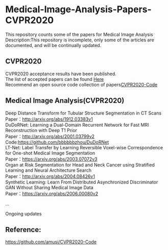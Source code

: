 # Medical-Image-Analysis-Papers-CVPR2020
This repository counts some of the papers for Medical Image Analysis  
Description:This repository is incomplete, only some of the articles are documented, and will be continually updated.

## CVPR2020
CVPR2020 acceptance results have been published.  
The list of accepted papers can be found [Here](http://cvpr2020.thecvf.com/sites/default/files/2020-03/accepted_list_0.txt)  
Recommend an open source code collection of papers[CVPR2020-Code](https://github.com/amusi/CVPR2020-Code)

## Medical Image Analysis(CVPR2020)
Deep Distance Transform for Tubular Structure Segmentation in CT Scans  
Paper：http://arxiv.org/abs/1912.03383v1  
DuDoRNet: Learning a Dual-Domain Recurrent Network for Fast MRI Reconstruction with Deep T1 Prior  
Paper：http://arxiv.org/abs/2001.03799v2  
Code:https://github.com/bbbbbbzhou/DuDoRNet  
LT-Net: Label Transfer by Learning Reversible Voxel-wise Correspondence for One-shot Medical Image Segmentation  
Paper：https://arxiv.org/abs/2003.07072v3  
Organ at Risk Segmentation for Head and Neck Cancer using Stratified Learning and Neural Architecture Search  
Paper：http://arxiv.org/abs/2004.08426v1  
Synthetic Learning: Learn From Distributed Asynchronized Discriminator GAN Without Sharing Medical Image Data  
Paper：https://arxiv.org/abs/2006.00080v2  

...  

Ongoing updates

## Reference:
https://github.com/amusi/CVPR2020-Code
